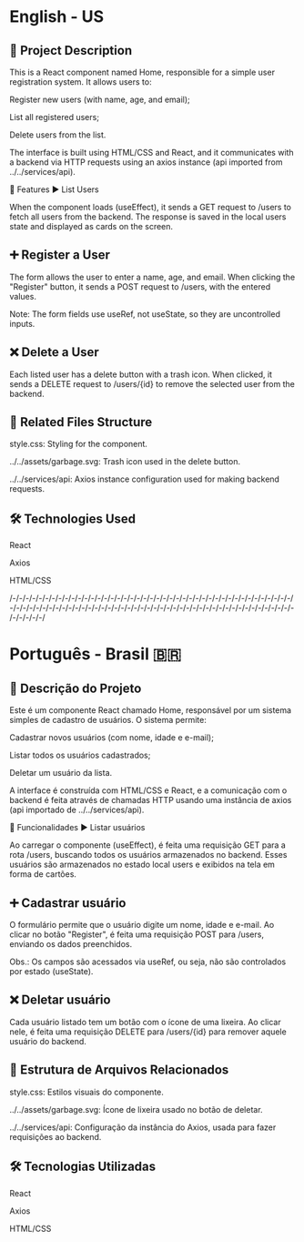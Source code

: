 
<h1> English - US </h1>

<h2>🧾 Project Description</h2>

This is a React component named Home, responsible for a simple user registration system. It allows users to:

Register new users (with name, age, and email);

List all registered users;

Delete users from the list.

The interface is built using HTML/CSS and React, and it communicates with a backend via HTTP requests using an axios instance (api imported from ../../services/api).

🚀 Features
▶️ List Users

When the component loads (useEffect), it sends a GET request to /users to fetch all users from the backend. The response is saved in the local users state and displayed as cards on the screen.

<h2>➕ Register a User</h2>

The form allows the user to enter a name, age, and email. When clicking the "Register" button, it sends a POST request to /users, with the entered values.

Note: The form fields use useRef, not useState, so they are uncontrolled inputs.

<h2>❌ Delete a User</h2>

Each listed user has a delete button with a trash icon. When clicked, it sends a DELETE request to /users/{id} to remove the selected user from the backend.

<h2>📁 Related Files Structure</h2>

style.css: Styling for the component.

../../assets/garbage.svg: Trash icon used in the delete button.

../../services/api: Axios instance configuration used for making backend requests.

<h2>🛠️ Technologies Used</h2>

React

Axios

HTML/CSS

/-/-/-/-/-/-/-/-/-/-/-/-/-/-/-/-/-/-/-/-/-/-/-/-/-/-/-/-/-/-/-/-/-/-/-/-/-/-/-/-/-/-/-/-/-/-/-/-/-/-/-/-/-/-/-/-/-/-/-/-/-/-/-/-/-/-/-/-/-/-/-/-/-/-/-/-/-/-/-/-/-/-/-/-/-/-/-/-/-/-/-/-/

<h1> Português - Brasil 🇧🇷 </h1>

<h2>🧾 Descrição do Projeto </h2>

Este é um componente React chamado Home, responsável por um sistema simples de cadastro de usuários. O sistema permite:

Cadastrar novos usuários (com nome, idade e e-mail);

Listar todos os usuários cadastrados;

Deletar um usuário da lista.

A interface é construída com HTML/CSS e React, e a comunicação com o backend é feita através de chamadas HTTP usando uma instância de axios (api importado de ../../services/api).

🚀 Funcionalidades
▶️ Listar usuários

Ao carregar o componente (useEffect), é feita uma requisição GET para a rota /users, buscando todos os usuários armazenados no backend. Esses usuários são armazenados no estado local users e exibidos na tela em forma de cartões.

<h2>➕ Cadastrar usuário </h2>

O formulário permite que o usuário digite um nome, idade e e-mail. Ao clicar no botão "Register", é feita uma requisição POST para /users, enviando os dados preenchidos.

Obs.: Os campos são acessados via useRef, ou seja, não são controlados por estado (useState).

<h2>❌ Deletar usuário </h2>

Cada usuário listado tem um botão com o ícone de uma lixeira. Ao clicar nele, é feita uma requisição DELETE para /users/{id} para remover aquele usuário do backend.

<h2>📁 Estrutura de Arquivos Relacionados </h2>

style.css: Estilos visuais do componente.

../../assets/garbage.svg: Ícone de lixeira usado no botão de deletar.

../../services/api: Configuração da instância do Axios, usada para fazer requisições ao backend.

<h2>🛠️ Tecnologias Utilizadas</h2>

React

Axios

HTML/CSS
